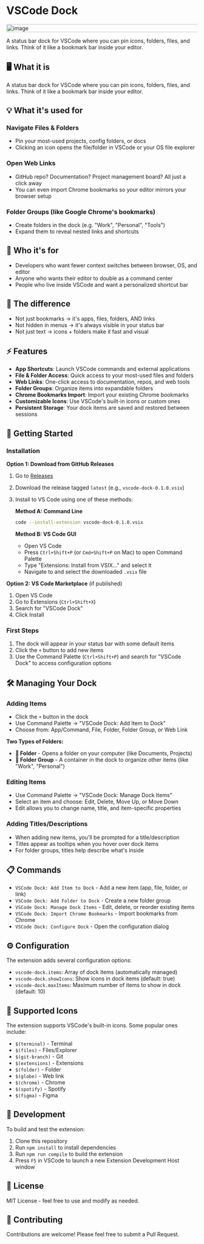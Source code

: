 # VSCode Dock
<img width="743" height="21" alt="image" src="https://github.com/user-attachments/assets/de002a7e-0857-4400-b297-f9daa9c58cbb" />

A status bar dock for VSCode where you can pin icons, folders, files, and links. Think of it like a bookmark bar inside your editor.

## 🖥️ What it is

A status bar dock for VSCode where you can pin icons, folders, files, and links.
Think of it like a bookmark bar inside your editor.

## 💡 What it's used for

### Navigate Files & Folders
- Pin your most-used projects, config folders, or docs
- Clicking an icon opens the file/folder in VSCode or your OS file explorer

### Open Web Links
- GitHub repo? Documentation? Project management board? All just a click away
- You can even import Chrome bookmarks so your editor mirrors your browser setup

### Folder Groups (like Google Chrome's bookmarks)
- Create folders in the dock (e.g. "Work", "Personal", "Tools")
- Expand them to reveal nested links and shortcuts

## 🎯 Who it's for

- Developers who want fewer context switches between browser, OS, and editor
- Anyone who wants their editor to double as a command center
- People who live inside VSCode and want a personalized shortcut bar

## 🔑 The difference

- Not just bookmarks → it's apps, files, folders, AND links
- Not hidden in menus → it's always visible in your status bar
- Not just text → icons + folders make it fast and visual

## ⚡ Features

- **App Shortcuts**: Launch VSCode commands and external applications
- **File & Folder Access**: Quick access to your most-used files and folders
- **Web Links**: One-click access to documentation, repos, and web tools
- **Folder Groups**: Organize items into expandable folders
- **Chrome Bookmarks Import**: Import your existing Chrome bookmarks
- **Customizable Icons**: Use VSCode's built-in icons or custom ones
- **Persistent Storage**: Your dock items are saved and restored between sessions

## 🚀 Getting Started

### Installation

**Option 1: Download from GitHub Releases**
1. Go to [Releases](https://github.com/your-username/vscode-dock/releases)
2. Download the release tagged `latest` (e.g., `vscode-dock-0.1.0.vsix`)
3. Install to VS Code using one of these methods:

   **Method A: Command Line**
   ```bash
   code --install-extension vscode-dock-0.1.0.vsix
   ```

   **Method B: VS Code GUI**
   - Open VS Code
   - Press `Ctrl+Shift+P` (or `Cmd+Shift+P` on Mac) to open Command Palette
   - Type "Extensions: Install from VSIX..." and select it
   - Navigate to and select the downloaded `.vsix` file

**Option 2: VS Code Marketplace** (if published)
1. Open VS Code
2. Go to Extensions (`Ctrl+Shift+X`)
3. Search for "VSCode Dock"
4. Click Install

### First Steps
1. The dock will appear in your status bar with some default items
2. Click the `+` button to add new items
3. Use the Command Palette (`Ctrl+Shift+P`) and search for "VSCode Dock" to access configuration options

## 🛠️ Managing Your Dock

### Adding Items
- Click the `+` button in the dock
- Use Command Palette → "VSCode Dock: Add Item to Dock"
- Choose from: App/Command, File, Folder, Folder Group, or Web Link

**Two Types of Folders:**
- **📂 Folder** - Opens a folder on your computer (like Documents, Projects)
- **📁 Folder Group** - A container in the dock to organize other items (like "Work", "Personal")

### Editing Items
- Use Command Palette → "VSCode Dock: Manage Dock Items"
- Select an item and choose: Edit, Delete, Move Up, or Move Down
- Edit allows you to change name, title, and item-specific properties

### Adding Titles/Descriptions
- When adding new items, you'll be prompted for a title/description
- Titles appear as tooltips when you hover over dock items
- For folder groups, titles help describe what's inside

## 📋 Commands

- `VSCode Dock: Add Item to Dock` - Add a new item (app, file, folder, or link)
- `VSCode Dock: Add Folder to Dock` - Create a new folder group
- `VSCode Dock: Manage Dock Items` - Edit, delete, or reorder existing items
- `VSCode Dock: Import Chrome Bookmarks` - Import bookmarks from Chrome
- `VSCode Dock: Configure Dock` - Open the configuration dialog

## ⚙️ Configuration

The extension adds several configuration options:

- `vscode-dock.items`: Array of dock items (automatically managed)
- `vscode-dock.showIcons`: Show icons in dock items (default: true)
- `vscode-dock.maxItems`: Maximum number of items to show in dock (default: 10)

## 🎨 Supported Icons

The extension supports VSCode's built-in icons. Some popular ones include:

- `$(terminal)` - Terminal
- `$(files)` - Files/Explorer
- `$(git-branch)` - Git
- `$(extensions)` - Extensions
- `$(folder)` - Folder
- `$(globe)` - Web link
- `$(chrome)` - Chrome
- `$(spotify)` - Spotify
- `$(figma)` - Figma

## 🔧 Development

To build and test the extension:

1. Clone this repository
2. Run `npm install` to install dependencies
3. Run `npm run compile` to build the extension
4. Press `F5` in VSCode to launch a new Extension Development Host window

## 📝 License

MIT License - feel free to use and modify as needed.

## 🤝 Contributing

Contributions are welcome! Please feel free to submit a Pull Request.
